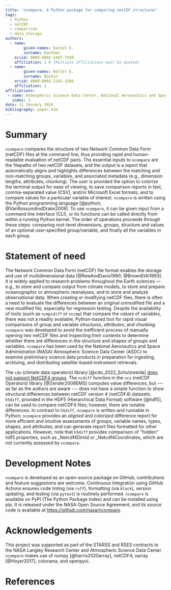 ```yaml
---
title: 'ncompare: A Python package for comparing netCDF structures'
tags:
  - Python
  - netCDF
  - comparison
  - data storage
authors:
  - name:
        given-names: Daniel E.
        surname: Kaufman
    orcid: 0000-0002-1487-7298
    affiliation: 1 # (Multiple affiliations must be quoted)
  - name:
        given-names: Walter E.
        surname: Baskin
    orcid: 0000-0002-2241-3266
    affiliation: 1
affiliations:
 - name: Atmospheric Science Data Center, National Aeronautics and Space Administration, Hampton, VA, USA
   index: 1
date: 11 January 2024
bibliography: paper.bib
---
```


# Summary

<!--- _A summary describing the high-level functionality and purpose of the software for a diverse,
non-specialist audience._ --->

`ncompare` compares the structure of two Network Common Data Form
(netCDF) files at the command line, thus providing rapid and human-readable evaluation of netCDF
pairs. The essential inputs to `ncompare` are the filepaths of two netCDF datasets, and the output
is a report that automatically aligns and highlights differences between the matching and
non-matching groups, variables, and associated metadata (e.g., dimension lengths, attributes,
chunking). The user is provided the option to colorize the terminal output for ease of viewing,
to save comparison reports in text, comma-separated value (CSV), and/or Microsoft Excel formats,
and to compare values for a particular variable of interest. `ncompare` is written using the Python
programming language [@python; @VanRossumAndDrake2009]. To use `ncompare`, it can be given input
from a command line interface (CLI), or its functions can be called directly from within a running
Python kernel. The order of operations proceeds through these steps: comparing root-level
dimensions, groups, structure and values of an optional user-specified group/variable, and finally
all the variables in each group.


# Statement of need

<!---_A Statement of need section that clearly illustrates the research purpose of the software and
places it in the context of related work. Mention (if applicable) a representative set of past or
ongoing research projects using the software and recent scholarly publications enabled by it._ --->

The Network Common Data Form (netCDF) file format enables the storage and use of multidimensional
data [@RewAndDavis1990; @BrownEtAl1993]. It is widely applied to research problems throughout
the Earth sciences — e.g., to store and compare output from climate models, to store and prepare
oceanographic or atmospheric reanalyses, and to store and analyze observational data. When creating
or modifying netCDF files, there is often a need to evaluate the
differences between an original unmodified file and a new modified file, especially for
regression testing. Despite the availability of tools (such as `ncmpidiff` or `nccmp`) that compare
the _values_ of variables, there was not a readily available, Python-based tool for rapid visual
comparisons of group and variable _structures_, _attributes_, and _chunking_. `ncompare` was
developed to avoid the inefficient process of manually opening two netCDF files and inspecting their
contents to determine whether there are differences in the structure and shapes of groups and
variables. `ncompare` has been used by the National Aeronautics and Space Administration (NASA)
Atmospheric Science Data Center (ASDC) to examine preliminary science data products in
preparation for ingesting, archiving, and distributing satellite-based instrument retrievals.

The `cdo` (climate data operators) library [@cdo_2022_Schulzweida]
[does not support NetCDF4 groups](https://code.mpimet.mpg.de/boards/2/topics/12073).
The `ncdiff` function in the `nco` (netCDF Operators) library [@Zender2008EMS] computes value
differences, but --- as far as the authors are aware ---
does not have a simple function to show structural differences between netCDF version 4 (netCDF4)
datasets. `h5diff`, provided in the HDF5 (Hierarchical Data Format) software [@hdf5],
can be used to compare netCDF4 files; however, there are notable differences. In contrast to
`h5diff`, `ncompare` is written and runnable in Python; `ncompare` provides
an _aligned_ and _colorized_ difference report for more efficient and intuitive assessments of
groups, variable names, types, shapes, and attributes; and can generate report files formatted for
other applications. However, note that `h5diff` provides comparison of "hidden" hdf5
properties, such as _Netcdf4Dimid or _Netcdf4Coordinates, which are not currently assessed by
`ncompare`.

# Development Notes

`ncompare` is developed as an open-source package on GitHub; contributions
and feature suggestions are welcome. Continuous Integration using GitHub Actions ensures code
linting (via `ruff`), formatting (via `black`), version updating, and testing (via `pytest`) is
routinely performed. `ncompare` is available on PyPI (The Python Package Index) and can be
installed using pip. It is released under the NASA Open Source Agreement, and its source code is
available at https://github.com/nasa/ncompare.


# Acknowledgements

<!--- _Acknowledgement of any financial support._ --->

This project was supported as part of the STARSS and RSES contracts to the NASA Langley Research
Center and Atmospheric Science Data Center. `ncompare` makes use of
numpy [@harris2020array], netCDF4, xarray [@Hoyer2017], colorama, and openpyxl.

# References
